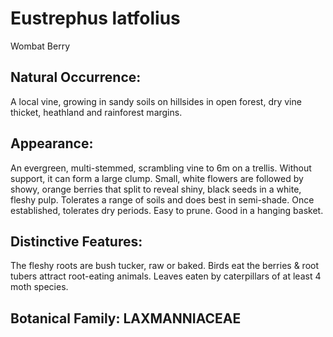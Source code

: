 # Eustrephus latfolius
Wombat Berry

## Natural Occurrence:
A local vine, growing in sandy soils on hillsides in open
forest, dry vine thicket, heathland and rainforest margins.

## Appearance:
An evergreen, multi-stemmed, scrambling
vine to 6m on a trellis. Without support,
it can form a large clump. Small, white
flowers are followed by showy, orange
berries that split to reveal shiny, black
seeds in a white, fleshy pulp.
Tolerates a range of soils and does best in
semi-shade. Once established, tolerates dry
periods. Easy to prune. Good in a hanging basket.

## Distinctive Features:
The fleshy roots are bush tucker, raw or baked. Birds eat
the berries & root tubers attract root-eating animals.
Leaves eaten by caterpillars of at least 4 moth species.

## Botanical Family: LAXMANNIACEAE

<div id="qrcode"></div>
<script src="{{ site.baseurl }}{% link assets/js/qrcode.js %}"> </script>
<script type="text/javascript">
new QRCode(document.getElementById("qrcode"), "https://ericlawrey.github.io{{ site.baseurl }}/eustrephus-latfolius");
</script>
